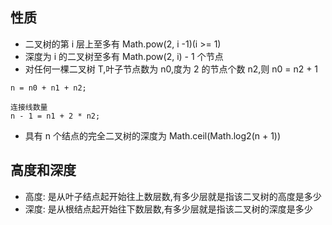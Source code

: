 ## 性质

- 二叉树的第 i 层上至多有 Math.pow(2, i -1)(i >= 1)
- 深度为 i 的二叉树至多有 Math.pow(2, i) - 1 个节点
- 对任何一棵二叉树 T,叶子节点数为 n0,度为 2 的节点个数 n2,则 n0 = n2 + 1

```text
n = n0 + n1 + n2;

连接线数量
n - 1 = n1 + 2 * n2;
```

- 具有 n 个结点的完全二叉树的深度为 Math.ceil(Math.log2(n + 1))

## 高度和深度

- 高度: 是从叶子结点起开始往上数层数,有多少层就是指该二叉树的高度是多少
- 深度: 是从根结点起开始往下数层数,有多少层就是指该二叉树的深度是多少
